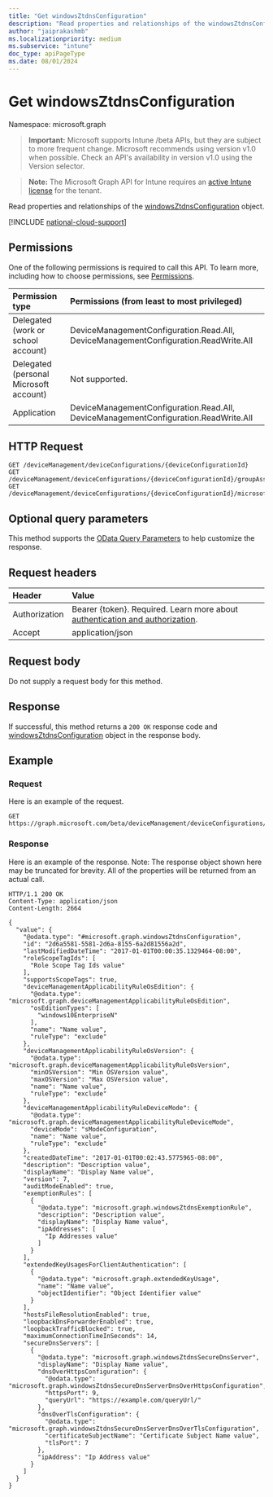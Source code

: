 ```yaml
---
title: "Get windowsZtdnsConfiguration"
description: "Read properties and relationships of the windowsZtdnsConfiguration object."
author: "jaiprakashmb"
ms.localizationpriority: medium
ms.subservice: "intune"
doc_type: apiPageType
ms.date: 08/01/2024
---
```


# Get windowsZtdnsConfiguration

Namespace: microsoft.graph

> **Important:** Microsoft supports Intune /beta APIs, but they are subject to more frequent change. Microsoft recommends using version v1.0 when possible. Check an API's availability in version v1.0 using the Version selector.

> **Note:** The Microsoft Graph API for Intune requires an [active Intune license](https://go.microsoft.com/fwlink/?linkid=839381) for the tenant.

Read properties and relationships of the [windowsZtdnsConfiguration](../resources/intune-deviceconfig-windowsztdnsconfiguration.md) object.

[!INCLUDE [national-cloud-support](../../includes/all-clouds.md)]

## Permissions
One of the following permissions is required to call this API. To learn more, including how to choose permissions, see [Permissions](/graph/permissions-reference).

|Permission type|Permissions (from least to most privileged)|
|:---|:---|
|Delegated (work or school account)|DeviceManagementConfiguration.Read.All, DeviceManagementConfiguration.ReadWrite.All|
|Delegated (personal Microsoft account)|Not supported.|
|Application|DeviceManagementConfiguration.Read.All, DeviceManagementConfiguration.ReadWrite.All|

## HTTP Request
<!-- {
  "blockType": "ignored"
}
-->
```http
GET /deviceManagement/deviceConfigurations/{deviceConfigurationId}
GET /deviceManagement/deviceConfigurations/{deviceConfigurationId}/groupAssignments/{deviceConfigurationGroupAssignmentId}/deviceConfiguration
GET /deviceManagement/deviceConfigurations/{deviceConfigurationId}/microsoft.graph.windowsDomainJoinConfiguration/networkAccessConfigurations/{deviceConfigurationId}
```

## Optional query parameters
This method supports the [OData Query Parameters](/graph/query-parameters) to help customize the response.

## Request headers
|Header|Value|
|:---|:---|
|Authorization|Bearer {token}. Required. Learn more about [authentication and authorization](/graph/auth/auth-concepts).|
|Accept|application/json|

## Request body
Do not supply a request body for this method.

## Response
If successful, this method returns a `200 OK` response code and [windowsZtdnsConfiguration](../resources/intune-deviceconfig-windowsztdnsconfiguration.md) object in the response body.

## Example

### Request
Here is an example of the request.
```http
GET https://graph.microsoft.com/beta/deviceManagement/deviceConfigurations/{deviceConfigurationId}
```

### Response
Here is an example of the response. Note: The response object shown here may be truncated for brevity. All of the properties will be returned from an actual call.
```http
HTTP/1.1 200 OK
Content-Type: application/json
Content-Length: 2664

{
  "value": {
    "@odata.type": "#microsoft.graph.windowsZtdnsConfiguration",
    "id": "2d6a5581-5581-2d6a-8155-6a2d81556a2d",
    "lastModifiedDateTime": "2017-01-01T00:00:35.1329464-08:00",
    "roleScopeTagIds": [
      "Role Scope Tag Ids value"
    ],
    "supportsScopeTags": true,
    "deviceManagementApplicabilityRuleOsEdition": {
      "@odata.type": "microsoft.graph.deviceManagementApplicabilityRuleOsEdition",
      "osEditionTypes": [
        "windows10EnterpriseN"
      ],
      "name": "Name value",
      "ruleType": "exclude"
    },
    "deviceManagementApplicabilityRuleOsVersion": {
      "@odata.type": "microsoft.graph.deviceManagementApplicabilityRuleOsVersion",
      "minOSVersion": "Min OSVersion value",
      "maxOSVersion": "Max OSVersion value",
      "name": "Name value",
      "ruleType": "exclude"
    },
    "deviceManagementApplicabilityRuleDeviceMode": {
      "@odata.type": "microsoft.graph.deviceManagementApplicabilityRuleDeviceMode",
      "deviceMode": "sModeConfiguration",
      "name": "Name value",
      "ruleType": "exclude"
    },
    "createdDateTime": "2017-01-01T00:02:43.5775965-08:00",
    "description": "Description value",
    "displayName": "Display Name value",
    "version": 7,
    "auditModeEnabled": true,
    "exemptionRules": [
      {
        "@odata.type": "microsoft.graph.windowsZtdnsExemptionRule",
        "description": "Description value",
        "displayName": "Display Name value",
        "ipAddresses": [
          "Ip Addresses value"
        ]
      }
    ],
    "extendedKeyUsagesForClientAuthentication": [
      {
        "@odata.type": "microsoft.graph.extendedKeyUsage",
        "name": "Name value",
        "objectIdentifier": "Object Identifier value"
      }
    ],
    "hostsFileResolutionEnabled": true,
    "loopbackDnsForwarderEnabled": true,
    "loopbackTrafficBlocked": true,
    "maximumConnectionTimeInSeconds": 14,
    "secureDnsServers": [
      {
        "@odata.type": "microsoft.graph.windowsZtdnsSecureDnsServer",
        "displayName": "Display Name value",
        "dnsOverHttpsConfiguration": {
          "@odata.type": "microsoft.graph.windowsZtdnsSecureDnsServerDnsOverHttpsConfiguration",
          "httpsPort": 9,
          "queryUrl": "https://example.com/queryUrl/"
        },
        "dnsOverTlsConfiguration": {
          "@odata.type": "microsoft.graph.windowsZtdnsSecureDnsServerDnsOverTlsConfiguration",
          "certificateSubjectName": "Certificate Subject Name value",
          "tlsPort": 7
        },
        "ipAddress": "Ip Address value"
      }
    ]
  }
}
```
